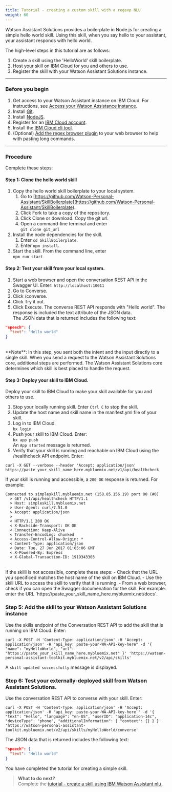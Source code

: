 ```yaml
---
title: Tutorial - creating a custom skill with a regexp NLU
weight: 60
---
```

Watson Assistant Solutions provides a boilerplate in Node.js for creating a simple hello world skill. Using this skill, when you say hello to your assistant, your assistant responds with hello world.

The high-level steps in this tutorial are as follows:
1. Create a skill using the 'HelloWorld' skill boilerplate.
3. Host your skill on IBM Cloud for you and others to use.
2. Register the skill with your Watson Assistant Solutions instance.

---
### Before you begin
1. Get access to your Watson Assistant instance on IBM Cloud.  For instructions, see [Access your Watson Assistance  instance]({{site.baseurl}}/get-started/get-api-key/).
2. Install [Git](https://git-scm.com/downloads).
3. Install [NodeJS](https://nodejs.org/dist/).
4. Register for an [IBM Cloud account](https://www.ibm.com/account/us-en/signup/register.html).
5. Install the [IBM Cloud cli tool](https://console.bluemix.net/docs/cli/index.html#cli).
6. (Optional) [Add the regex browser plugin]({{site.baseurl}}/get-help/troubleshooting/) to your web browser to help with pasting long commands.

---
### Procedure
Complete these steps:

#### Step 1: Clone the hello world skill
1.  Copy the hello world skill boilerplate to your local system.
    1. Go to  [https://github.com/Watson-Personal-Assistant/SkillBoilerplate](https://github.com/Watson-Personal-Assistant/SkillBoilerplate).
    2. Click Fork to take a copy of the repository.
    3. Click Clone or download. Copy the git url.
    4. Open a command-line terminal and enter<br>`git clone git_url`
2. Install the node dependencies for the skill.
    1. Enter `cd SkillBoilerplate`.
    2. Enter `npm install`.
4.  Start the skill. From the command line, enter<br>`npm run start`

#### Step 2: Test your skill from your local system.
1. Start a web browser and open the conversation REST API in the Swagger UI.  Enter:
`http://localhost:10011`
2. Go to Converse.
3. Click /converse.
4. Click Try it out.  
5. Click Execute.
The converse REST API responds with "Hello world".  The response is included the text attribute of the  JSON data.  <br>
The JSON data that is returned includes the following text:<br>
```JSON
"speech": {
  "text": "Hello world"
}
```
<br>
**Note**:  In this step, you sent both the intent and the input directly to a single skill.  When you send a request to the Watson Assistant Solutions core, additional steps are performed. The Watson Assistant Solutions core determines  which skill is best placed to handle the request.

#### Step 3: Deploy your skill to IBM Cloud.
Deploy your skill to IBM Cloud to make your skill available for you and others to use.
1. Stop your locally running skill.  Enter `Ctrl C` to stop the skill.
2. Update the host name and skill name in the manifest.yml file of your skill.
3. Log in to IBM Cloud. <br>`bx login`<br>
4. Push your skill to IBM Cloud.  Enter:<br>`bx app push`<br>
An `App started` message is returned.
5.  Verify that your skill is running and reachable on IBM Cloud using the /healthcheck API endpoint.  Enter:
```shell
curl -X GET --verbose --header 'Accept: application/json' https://paste_your_skill_name_here.mybluemix.net/v1/api/healthcheck
```
If your skill is running and accessible, a `200 OK` response is returned.  For example:<br>
```shell
Connected to simpleskill.mybluemix.net (158.85.156.19) port 80 (#0)
  > GET /v1/api/healthcheck HTTP/1.1
  > Host: simpleskill.mybluemix.net
  > User-Agent: curl/7.51.0
  > Accept: application/json
  >
  < HTTP/1.1 200 OK
  < X-Backside-Transport: OK OK
  < Connection: Keep-Alive
  < Transfer-Encoding: chunked
  < Access-Control-Allow-Origin: *
  < Content-Type: application/json
  < Date: Tue, 27 Jun 2017 01:05:06 GMT
  < X-Powered-By: Express
  < X-Global-Transaction-ID: 1919343303
```
<br>
If the skilll is not accessible, complete these steps:
- Check that the URL you specificed matches the host name of the skill on IBM Cloud.
- Use the skill URL to access the skill to verify that it is running.
- From a web browser, check if you can open the Swagger documenation for the skill. For example: enter the URL `https://paste_your_skill_name_here.mybluxmix.net/docs`.

### Step 5: Add the skill to your Watson Assistant Solutions instance
Use the skills endpoint of the Conversation REST API to add the skill that is running on IBM Cloud. Enter:
```shell
curl -X POST -H 'Content-Type: application/json' -H 'Accept: application/json' -H "api_key: paste-your-WA-API-key-here" -d '{ "name": "myHelloWorld", "url": "https://paste_your_skill_name_here.mybluemix.net" }' 'https://watson-personal-assistant-toolkit.mybluemix.net/v2/api/skills'
```
A `skill updated successfully` message is displayed.

### Step 6: Test your externally-deployed skill from Watson Assistant Solutions.
Use the conversation REST API to converse with your skill.  Enter:
```shell
curl -X POST -H 'Content-Type: application/json' -H 'Accept: application/json' -H "api_key: paste-your-WA-API-key-here`" -d '{ "text": "Hello", "language": "en-US", "userID": "application-14c", "deviceType": "phone", "additionalInformation": { "context": {} } }' 'https://watson-personal-assistant-toolkit.mybluemix.net/v2/api/skills/myHelloWorld/converse'
```
The JSON data that is returned includes the following text:
```JSON
"speech": {
  "text": "Hello world"
}
```
You have completed the tutorial for creating a simple skill.

> **What to do next?**<br/>
Complete the [tutorial - create a skill using IBM Watson Assistant nlu ]({{site.baseurl}}/further-topics/using-wcs).

